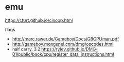 # emu

https://cturt.github.io/cinoop.html

flags
- http://marc.rawer.de/Gameboy/Docs/GBCPUman.pdf
- http://gameboy.mongenel.com/dmg/opcodes.html
- half carry, 3.2 https://rylev.github.io/DMG-01/public/book/cpu/register_data_instructions.html
